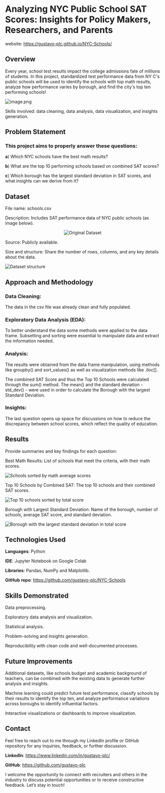 # Analyzing NYC Public School SAT Scores: Insights for Policy Makers, Researchers, and Parents
website: https://gustavo-plc.github.io/NYC-Schools/
## **Overview**

Every year, school test results impact the college admissions fate of millions of students. In this project, standardized test performance data from NY C's public schools will be used to identify the schools with top math results, analyze how performance varies by borough, and find the city's top ten performing schools!

![image.png](https://github.com/user-attachments/assets/a2f07165-ba40-49d7-a365-8a5610c13693)


Skills involved: data cleaning, data analysis, data visualization, and insights generation.

## **Problem Statement**

### This project aims to properly answer these questions:

**a**) Which NYC schools have the best math results?

**b**) What are the top 10 performing schools based on combined SAT scores?

**c**) Which borough has the largest standard deviation in SAT scores, and what insights can we derive from it?

## **Dataset**

File name: schools.csv

Description: Includes SAT performance data of NYC public schools (as image below).


<div style="text-align: center;">
  <figure>
    <img src="https://github.com/user-attachments/assets/14c2dfab-5369-4b2e-bf77-2c4363a2270c" alt="Original Dataset">
    <figcaption style="font-size: 0.6em;"> </figcaption>
  </figure>
</div>



Source: Publicly available.

Size and structure: Share the number of rows, columns, and any key details about the data.

![Dataset structure](https://github.com/user-attachments/assets/9d8b5bde-c15d-485e-9560-4658ce74a5ed)



## Approach and Methodology

### Data Cleaning:

The data in the csv file was already clean and fully populated.

### Exploratory Data Analysis (EDA):

To better understand the data some methods were applied to the data frame. Subsetting and sorting were essential to manipulate data and extract the information needed.

### Analysis:

The results were obtained from the data frame manipulation, using methods like groupby() and sort_values() as well as visualization methods like .iloc[].

The combined SAT Score and thus the Top 10 Schools were calculated through the sum() method. The mean() and the standard deviation - std_dev() - were used in order to calculate the Borough with the largest Standard Deviation.

### Insights:

The last question opens up space for discussions on how to reduce the discrepancy between school scores, which reflect the quality of education.

## Results

Provide summaries and key findings for each question:

Best Math Results: List of schools that meet the criteria, with their math scores.

![Schools sorted by math average scores](https://github.com/user-attachments/assets/412fe726-976e-4852-aab1-044ab364bbd3)



Top 10 Schools by Combined SAT: The top 10 schools and their combined SAT scores.

![Top 10 schools sorted by total score](https://github.com/user-attachments/assets/e1a4f10c-de6c-4721-a6aa-3c1faf4681aa)




Borough with Largest Standard Deviation: Name of the borough, number of schools, average SAT score, and standard deviation.

![Borough with the largest standard deviation in total score](https://github.com/user-attachments/assets/0e508c49-2922-4b2a-b409-a5e6636c7d47)




## Technologies Used

**Languages**: Python

**IDE**: Jupyter Notebook on Google Colab

**Libraries**: Pandas, NumPy and Matplotlib.

**GitHub** **repo**: https://github.com/gustavo-plc/NYC-Schools

## Skills Demonstrated

Data preprocessing.

Exploratory data analysis and visualization.

Statistical analysis.

Problem-solving and insights generation.

Reproducibility with clean code and well-documented processes.

## Future Improvements

Additional datasets, like schools budget and academic background of teachers, can be combined with the existing data to generate further analysis and insights.

Machine learning could predict future test performance, classify schools by their results to identify the top ten, and analyze performance variations across boroughs to identify influential factors.

Interactive visualizations or dashboards to improve visualization.

## Contact

Feel free to reach out to me through my LinkedIn profile or GitHub repository for any inquiries, feedback, or further discussion.

**LinkedIn**: https://www.linkedin.com/in/gustavo-plc/

**GitHub**: https://github.com/gustavo-plc

I welcome the opportunity to connect with recruiters and others in the industry to discuss potential opportunities or to receive constructive feedback. Let’s stay in touch!
